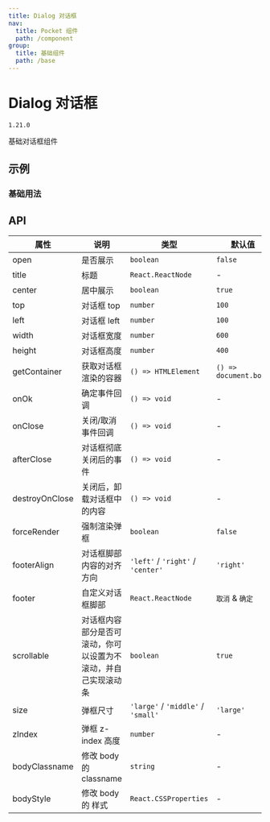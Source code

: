 ```yaml
---
title: Dialog 对话框
nav:
  title: Pocket 组件
  path: /component
group:
  title: 基础组件
  path: /base
---
```


# Dialog 对话框

`1.21.0`

基础对话框组件

## 示例

### 基础用法

<code src="./demo/Demo1.tsx" ></code>

## API

| 属性           | 说明                                                           | 类型                               | 默认值                |
| -------------- | -------------------------------------------------------------- | ---------------------------------- | --------------------- |
| open           | 是否展示                                                       | `boolean`                          | `false`               |
| title          | 标题                                                           | `React.ReactNode`                  | -                     |
| center         | 居中展示                                                       | `boolean`                          | `true`                |
| top            | 对话框 top                                                     | `number`                           | `100`                 |
| left           | 对话框 left                                                    | `number`                           | `100`                 |
| width          | 对话框宽度                                                     | `number`                           | `600`                 |
| height         | 对话框高度                                                     | `number`                           | `400`                 |
| getContainer   | 获取对话框渲染的容器                                           | `() => HTMLElement`                | `() => document.body` |
| onOk           | 确定事件回调                                                   | `() => void`                       | -                     |
| onClose        | 关闭/取消事件回调                                              | `() => void`                       | -                     |
| afterClose     | 对话框彻底关闭后的事件                                         | `() => void`                       | -                     |
| destroyOnClose | 关闭后，卸载对话框中的内容                                     | `() => void`                       | -                     |
| forceRender    | 强制渲染弹框                                                   | `boolean`                          | `false`               |
| footerAlign    | 对话框脚部内容的对齐方向                                       | `'left'` / `'right'` / `'center'`  | `'right'`             |
| footer         | 自定义对话框脚部                                               | `React.ReactNode`                  | `取消` & `确定`       |
| scrollable     | 对话框内容部分是否可滚动，你可以设置为不滚动，并自己实现滚动条 | `boolean`                          | `true`                |
| size           | 弹框尺寸                                                       | `'large'` / `'middle'` / `'small'` | `'large'`             |
| zIndex         | 弹框 z-index 高度                                              | `number`                           | -                     |
| bodyClassname  | 修改 body 的 classname                                         | `string`                           | -                     |
| bodyStyle      | 修改 body 的 样式                                              | `React.CSSProperties`              | -                     |
